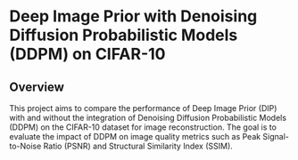 # Deep Image Prior with Denoising Diffusion Probabilistic Models (DDPM) on CIFAR-10

## Overview

This project aims to compare the performance of Deep Image Prior (DIP) with and without the integration of Denoising Diffusion Probabilistic Models (DDPM) on the CIFAR-10 dataset for image reconstruction. The goal is to evaluate the impact of DDPM on image quality metrics such as Peak Signal-to-Noise Ratio (PSNR) and Structural Similarity Index (SSIM).
